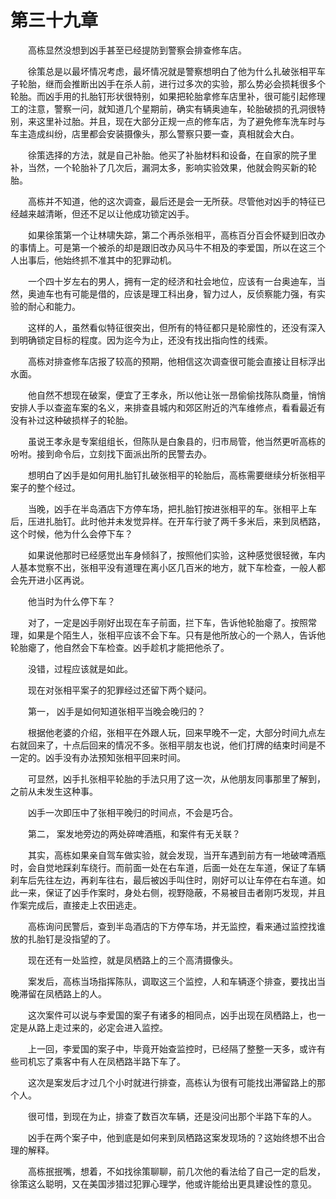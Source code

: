 #	第三十九章

　　高栋显然没想到凶手甚至已经提防到警察会排查修车店。

　　徐策总是以最坏情况考虑，最坏情况就是警察想明白了他为什么扎破张相平车子轮胎，继而会推断出凶手在杀人前，进行过多次的实验，那么势必会损耗很多个轮胎。而凶手用的扎胎钉形状很特别，如果把轮胎拿修车店里补，很可能引起修理工的注意，警察一问，就知道几个星期前，确实有辆奥迪车，轮胎破损的孔洞很特别，来这里补过胎。并且，现在大部分正规一点的修车店，为了避免修车洗车时与车主造成纠纷，店里都会安装摄像头，那么警察只要一查，真相就会大白。

　　徐策选择的方法，就是自己补胎。他买了补胎材料和设备，在自家的院子里补，当然，一个轮胎补了几次后，漏洞太多，影响实验效果，他就会购买新的轮胎。

　　高栋并不知道，他的这次调查，最后还是会一无所获。尽管他对凶手的特征已经越来越清晰，但还不足以让他成功锁定凶手。

　　如果徐策第一个让林啸失踪，第二个再杀张相平，高栋百分百会怀疑到旧改办的事情上。可是第一个被杀的却是跟旧改办风马牛不相及的李爱国，所以在这三个人出事后，他始终抓不准其中的犯罪动机。

　　一个四十岁左右的男人，拥有一定的经济和社会地位，应该有一台奥迪车，当然，奥迪车也有可能是借的，应该是理工科出身，智力过人，反侦察能力强，有实验的耐心和能力。

　　这样的人，虽然看似特征很突出，但所有的特征都只是轮廓性的，还没有深入到明确锁定目标的程度。因为迄今为止，还没有找出指向性的线索。

　　高栋对排查修车店报了较高的预期，他相信这次调查很可能会直接让目标浮出水面。

　　他自然不想现在破案，便宜了王孝永，所以他让张一昂偷偷找陈队商量，悄悄安排人手以查盗车案的名义，来排查县城内和郊区附近的汽车维修点，看看最近有没有补过这种破损样子的轮胎。

　　虽说王孝永是专案组组长，但陈队是白象县的，归市局管，他当然更听高栋的吩咐。接到命令后，立刻找下面派出所的民警去办。

　　想明白了凶手是如何用扎胎钉扎破张相平的轮胎后，高栋需要继续分析张相平案子的整个经过。

　　当晚，凶手在半岛酒店下方停车场，把扎胎钉按进张相平的车。张相平上车后，压进扎胎钉。此时他并未发觉异样。在开车行驶了两千多米后，来到凤栖路，这个时候，他为什么会停下车？

　　如果说他那时已经感觉出车身倾斜了，按照他们实验，这种感觉很轻微，车内人基本觉察不出，张相平没有道理在离小区几百米的地方，就下车检查，一般人都会先开进小区再说。

　　他当时为什么停下车？

　　对了，一定是凶手刚好出现在车子前面，拦下车，告诉他轮胎瘪了。按照常理，如果是个陌生人，张相平应该不会下车。只有是他所放心的一个熟人，告诉他轮胎瘪了，他自然会下车检查。凶手趁机才能把他杀了。

　　没错，过程应该就是如此。

　　现在对张相平案子的犯罪经过还留下两个疑问。

　　第一，	凶手是如何知道张相平当晚会晚归的？

　　根据他老婆的介绍，张相平在外跟人玩，回来早晚不一定，大部分时间九点左右就回来了，十点后回来的情况不多。张相平朋友也说，他们打牌的结束时间是不一定的。凶手没有办法预知张相平回来时间。

　　可显然，凶手扎张相平轮胎的手法只用了这一次，从他朋友同事那里了解到，之前从未发生这种事。

　　凶手一次即压中了张相平晚归的时间点，不会是巧合。

　　第二，	案发地旁边的两处碎啤酒瓶，和案件有无关联？

　　其实，高栋如果亲自驾车做实验，就会发现，当开车遇到前方有一地破啤酒瓶时，会自觉地踩刹车绕行。而前面一处在右车道，后面一处在左车道，保证了车辆刹车后先往左边，再刹车往右，最后被凶手叫住时，刚好可以让车停在右车道。如此一来，保证了凶手作案时，身处右侧，视野隐蔽，不易被目击者刚巧发现，并且作案完成后，直接走上农田逃走。

　　高栋询问民警后，查到半岛酒店的下方停车场，并无监控，看来通过监控找谁放的扎胎钉是没指望的了。

　　现在还有一处监控，就是凤栖路上的三个高清摄像头。

　　案发后，高栋当场指挥陈队，调取这三个监控，人和车辆逐个排查，要找出当晚滞留在凤栖路上的人。

　　这次案件可以说与李爱国的案子有诸多的相同点，凶手出现在凤栖路上，也一定是从路上走过来的，必定会进入监控。

　　上一回，李爱国的案子中，毕竟开始查监控时，已经隔了整整一天多，或许有些司机忘了乘客中有人在凤栖路半路下车了。

　　这次是案发后才过几个小时就进行排查，高栋认为很有可能找出滞留路上的那个人。

　　很可惜，到现在为止，排查了数百次车辆，还是没问出那个半路下车的人。

　　凶手在两个案子中，他到底是如何来到凤栖路这案发现场的？这始终想不出合理的解释。

　　高栋抿抿嘴，想着，不如找徐策聊聊，前几次他的看法给了自己一定的启发，徐策这么聪明，又在美国涉猎过犯罪心理学，他或许能给出更具建设性的意见。

